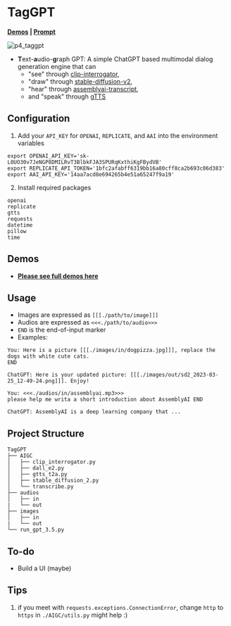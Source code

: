 # TagGPT

**[Demos](https://lebronlihd.github.io/blog/2023/demos-of-taggpt/) | [Prompt](https://lebronlihd.github.io/projects/taggpt/)**

![p4_taggpt](https://user-images.githubusercontent.com/67775090/227708815-8c4baf62-73de-4b03-8e3c-3b16980aa0d5.jpeg)

- **T**ext-**a**udio-**g**raph GPT: A simple ChatGPT based multimodal dialog generation engine that can
  - "see" through [clip-interrogator](https://replicate.com/pharmapsychotic/clip-interrogator),
  - "draw" through [stable-diffusion-v2](https://replicate.com/cjwbw/stable-diffusion-v2),
  - "hear" through [assemblyai-transcript](https://www.assemblyai.com/),
  - and "speak" through [gTTS](https://github.com/pndurette/gTTS)

## Configuration

1. Add your `API_KEY` for `OPENAI`, `REPLICATE`, and `AAI` into the environment variables

```
export OPENAI_API_KEY='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'
export REPLICATE_API_TOKEN='1bfc2afabff6319bb16a80cff8ca2b693c06d383'
export AAI_API_KEY='14aa7acd8e694265b4e51a65247f9a19'
```

2. Install required packages

```
openai
replicate
gtts
requests
datetime
pillow
time
```

## Demos

- **[Please see full demos here](https://lebronlihd.github.io/blog/2023/demos-of-taggpt/)**

## Usage

- Images are expressed as `[[[./path/to/image]]]`
- Audios are expressed as `<<<./path/to/audio>>>`
- `END` is the end-of-input marker
- Examples:

```
You: Here is a picture [[[./images/in/dogpizza.jpg]]], replace the dogs with white cute cats.
END

ChatGPT: Here is your updated picture: [[[./images/out/sd2_2023-03-25_12-49-24.png]]]. Enjoy!
```

```
You: <<<./audios/in/assemblyai.mp3>>>
please help me writa a short introduction about AssemblyAI END

ChatGPT: AssemblyAI is a deep learning company that ...
```

## Project Structure

```
TagGPT
├── AIGC
│   ├── clip_interrogator.py
│   ├── dall_e2.py
│   ├── gtts_t2a.py
│   ├── stable_diffusion_2.py
│   └── transcribe.py
├── audios
│   ├── in
|   └── out
├── images
│   ├── in
|   └── out
└── run_gpt_3.5.py
```

## To-do

- Build a UI (maybe)

## Tips

1. if you meet with `requests.exceptions.ConnectionError`, change `http` to `https` in `./AIGC/utils.py` might help :)
